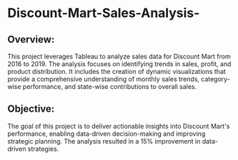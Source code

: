 # Discount-Mart-Sales-Analysis-

## Overview:
This project leverages Tableau to analyze sales data for Discount Mart from 2016 to 2019. The analysis focuses on identifying trends in sales, profit, and product distribution. It includes the creation of dynamic visualizations that provide a comprehensive understanding of monthly sales trends, category-wise performance, and state-wise contributions to overall sales.


## Objective:
The goal of this project is to deliver actionable insights into Discount Mart's performance, enabling data-driven decision-making and improving strategic planning. The analysis resulted in a 15% improvement in data-driven strategies.

